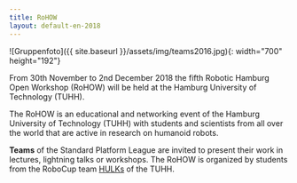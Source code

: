 ```yaml
---
title: RoHOW
layout: default-en-2018
---
```


![Gruppenfoto]({{ site.baseurl }}/assets/img/teams2016.jpg){: width="700" height="192"}

From 30th November to 2nd December 2018 the fifth Robotic Hamburg Open Workshop (RoHOW)
will be held at the Hamburg University of Technology (TUHH).

The RoHOW is an educational and networking event of the Hamburg University of
Technology (TUHH) with students and scientists from all over the world that are
active in research on humanoid robots.

**Teams** of the Standard Platform League are invited to present their work in
lectures, lightning talks or workshops. The RoHOW is organized by students from
the RoboCup team <a href="https://www.hulks.de/">HULKs</a> of the TUHH.

